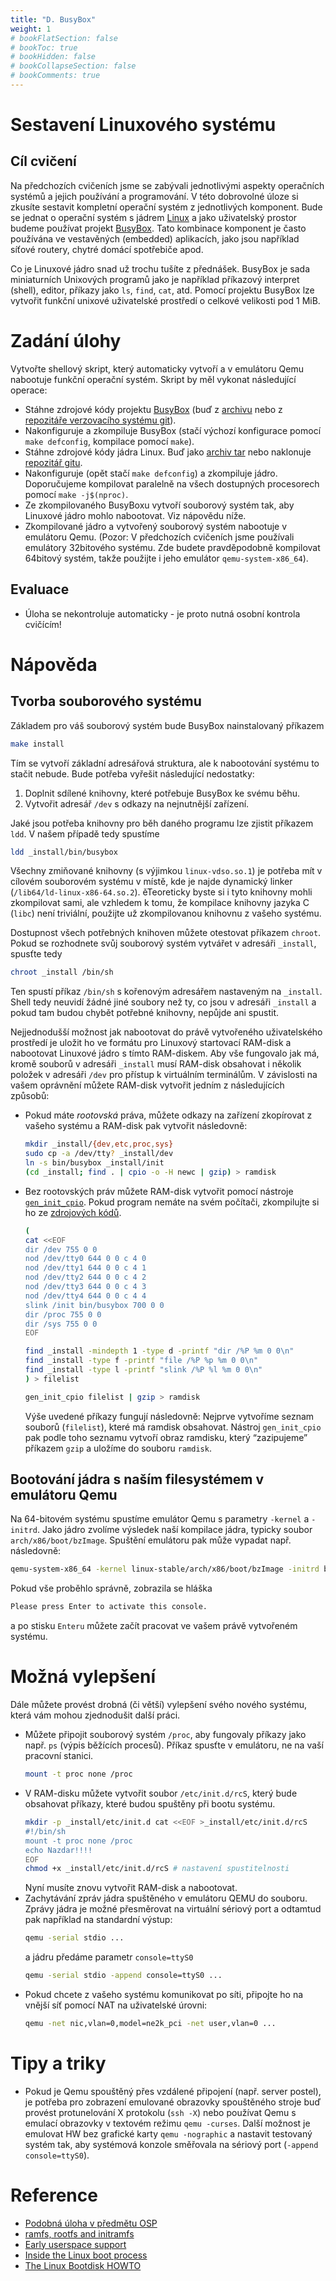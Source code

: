 ```yaml
---
title: "D. BusyBox"
weight: 1
# bookFlatSection: false
# bookToc: true
# bookHidden: false
# bookCollapseSection: false
# bookComments: true
---
```


# Sestavení Linuxového systému
## Cíl cvičení
Na předchozích cvičeních jsme se zabývali jednotlivými aspekty operačních
systémů a jejich používání a programování. V této dobrovolné úloze si zkusíte
sestavit kompletní operační systém z jednotlivých komponent. Bude se jednat o
operační systém s jádrem [Linux][] a jako uživatelský prostor budeme používat
projekt [BusyBox][]. Tato kombinace komponent je často používána ve vestavěných
(embedded) aplikacích, jako jsou například síťové routery, chytré domácí
spotřebiče apod.

Co je Linuxové jádro snad už trochu tušíte z přednášek. BusyBox je sada
miniaturních Unixových programů jako je například příkazový interpret (shell),
editor, příkazy jako `ls`, `find`, `cat`, atd. Pomocí projektu BusyBox lze
vytvořit funkční unixové uživatelské prostředí o celkové velikosti pod 1 MiB.

[Linux]: http://kernel.org/
[BusyBox]: http://busybox.net/

# Zadání úlohy
Vytvořte shellový skript, který automaticky vytvoří a v emulátoru Qemu
nabootuje funkční operační systém. Skript by měl vykonat následující operace:

- Stáhne zdrojové kódy projektu [BusyBox][] (buď z [archivu][1] nebo z
  [repozitáře verzovacího systému git][2]).
- Nakonfiguruje a zkompiluje BusyBox (stačí výchozí konfigurace pomocí `make
  defconfig`, kompilace pomocí `make`).
- Stáhne zdrojové kódy jádra Linux. Buď jako [archiv tar][3] nebo naklonuje
  [repozitář gitu][4].
- Nakonfiguruje (opět stačí `make defconfig`) a zkompiluje jádro. Doporučujeme
  kompilovat paralelně na všech dostupných procesorech pomocí `make
  -j$(nproc)`.
- Ze zkompilovaného BusyBoxu vytvoří souborový systém tak, aby Linuxové jádro
  mohlo nabootovat. Viz nápovědu níže.
- Zkompilované jádro a vytvořený souborový systém nabootuje v emulátoru Qemu.
  (Pozor: V předchozích cvičeních jsme používali emulátory 32bitového systému.
  Zde budete pravděpodobně kompilovat 64bitový systém, takže použijte i jeho
  emulátor `qemu-system-x86_64`).

## Evaluace
- Úloha se nekontroluje automaticky - je proto nutná osobní kontrola cvičícím!

[1]: https://busybox.net/downloads/
[2]: https://git.busybox.net/busybox
[3]: https://cdn.kernel.org/pub/linux/kernel/v4.x/linux-4.14.10.tar.xz
[4]: https://git.kernel.org/pub/scm/linux/kernel/git/stable/linux-stable.git

# Nápověda
## Tvorba souborového systému
Základem pro váš souborový systém bude BusyBox nainstalovaný příkazem
```bash
make install
```

Tím se vytvoří základní adresářová struktura, ale k nabootování systému to
stačit nebude. Bude potřeba vyřešit následující nedostatky:
1. Doplnit sdílené knihovny, které potřebuje BusyBox ke svému běhu.
2. Vytvořit adresář `/dev` s odkazy na nejnutnější zařízení.

Jaké jsou potřeba knihovny pro běh daného programu lze zjistit příkazem `ldd`.
V našem případě tedy spustíme
```bash
ldd _install/bin/busybox
```

Všechny zmiňované knihovny (s výjimkou `linux-vdso.so.1`) je potřeba mít v
cílovém souborovém systému v místě, kde je najde dynamický linker
(`/lib64/ld-linux-x86-64.so.2`). ěTeoreticky byste si i tyto knihovny mohli
zkompilovat sami, ale vzhledem k tomu, že kompilace knihovny jazyka C (`libc`)
není triviální, použijte už zkompilovanou knihovnu z vašeho systému.

Dostupnost všech potřebných knihoven můžete otestovat příkazem `chroot`. Pokud
se rozhodnete svůj souborový systém vytvářet v adresáři `_install`, spusťte
tedy
```bash
chroot _install /bin/sh
```

Ten spustí příkaz `/bin/sh` s kořenovým adresářem nastaveným na `_install`.
Shell tedy neuvidí žádné jiné soubory než ty, co jsou v adresáři `_install` a
pokud tam budou chybět potřebné knihovny, nepůjde ani spustit.

Nejjednodušší možnost jak nabootovat do právě vytvořeného uživatelského
prostředí je uložit ho ve formátu pro Linuxový startovací RAM-disk a nabootovat
Linuxové jádro s tímto RAM-diskem. Aby vše fungovalo jak má, kromě souborů v
adresáři `_install` musí RAM-disk obsahovat i několik položek v adresáři `/dev`
pro přístup k virtuálním terminálům. V závislosti na vašem oprávnění můžete
RAM-disk vytvořit jedním z následujících způsobů:
- Pokud máte *rootovská* práva, můžete odkazy na zařízení zkopírovat z vašeho
  systému a RAM-disk pak vytvořit následovně:
  ```bash
  mkdir _install/{dev,etc,proc,sys}
  sudo cp -a /dev/tty? _install/dev
  ln -s bin/busybox _install/init
  (cd _install; find . | cpio -o -H newc | gzip) > ramdisk
  ```
- Bez rootovských práv můžete RAM-disk vytvořit pomocí nástroje
  [`gen_init_cpio`][5]. Pokud program nemáte na svém počítači, zkompilujte si ho
  ze [zdrojových kódů][6].

  ```bash
  (
  cat <<EOF
  dir /dev 755 0 0
  nod /dev/tty0 644 0 0 c 4 0
  nod /dev/tty1 644 0 0 c 4 1
  nod /dev/tty2 644 0 0 c 4 2
  nod /dev/tty3 644 0 0 c 4 3
  nod /dev/tty4 644 0 0 c 4 4
  slink /init bin/busybox 700 0 0
  dir /proc 755 0 0
  dir /sys 755 0 0
  EOF

  find _install -mindepth 1 -type d -printf "dir /%P %m 0 0\n"
  find _install -type f -printf "file /%P %p %m 0 0\n"
  find _install -type l -printf "slink /%P %l %m 0 0\n"
  ) > filelist

  gen_init_cpio filelist | gzip > ramdisk
  ```

  Výše uvedené příkazy fungují následovně: Nejprve vytvoříme seznam souborů
  (`filelist`), které má ramdisk obsahovat. Nástroj `gen_init_cpio` pak podle
  toho seznamu vytvoří obraz ramdisku, který “zazipujeme” příkazem `gzip` a
  uložíme do souboru `ramdisk`.

[5]: http://git.kernel.org/?p=linux/kernel/git/torvalds/linux-2.6.git;a=blob;f=usr/gen_init_cpio.c;hb=HEAD
[6]: http://git.kernel.org/?p=linux/kernel/git/torvalds/linux-2.6.git;a=blob;f=usr/gen_init_cpio.c;hb=HEAD

## Bootování jádra s naším filesystémem v emulátoru Qemu
Na 64-bitovém systému spustíme emulátor Qemu s parametry `-kernel` a `-initrd`.
Jako jádro zvolíme výsledek naší kompilace jádra, typicky soubor
`arch/x86/boot/bzImage`. Spuštění emulátoru pak může vypadat např. následovně:
```bash
qemu-system-x86_64 -kernel linux-stable/arch/x86/boot/bzImage -initrd busybox/ramdisk
```

Pokud vše proběhlo správně, zobrazila se hláška
```bash
Please press Enter to activate this console.
```

a po stisku `Enteru` můžete začít pracovat ve vašem právě vytvořeném systému.

# Možná vylepšení
Dále můžete provést drobná (či větší) vylepšení svého nového systému, která vám
mohou zjednodušit další práci.
- Můžete připojit souborový systém `/proc`, aby fungovaly příkazy jako např.
  `ps` (výpis běžících procesů). Příkaz spusťte v emulátoru, ne na vaší
  pracovní stanici.
  ```bash
  mount -t proc none /proc
  ```
- V RAM-disku můžete vytvořit soubor `/etc/init.d/rcS`, který bude obsahovat
  příkazy, které budou spuštěny při bootu systému.
  ```bash
  mkdir -p _install/etc/init.d cat <<EOF >_install/etc/init.d/rcS
  #!/bin/sh
  mount -t proc none /proc
  echo Nazdar!!!!
  EOF
  chmod +x _install/etc/init.d/rcS # nastavení spustitelnosti
  ```
  Nyní musíte znovu vytvořit RAM-disk a nabootovat.
- Zachytávání zpráv jádra spuštěného v emulátoru QEMU do souboru. Zprávy jádra
  je možné přesměrovat na virtuální sériový port a odtamtud pak například na
  standardní výstup:
  ```bash
  qemu -serial stdio ...
  ```
  a jádru předáme parametr `console=ttyS0`
  ```bash
  qemu -serial stdio -append console=ttyS0 ...
  ```
- Pokud chcete z vašeho systému komunikovat po síti, připojte ho na vnější síť
  pomocí NAT na uživatelské úrovni:
  ```bash
  qemu -net nic,vlan=0,model=ne2k_pci -net user,vlan=0 ...
  ```

# Tipy a triky
- Pokud je Qemu spouštěný přes vzdálené připojení (např. server postel), je
  potřeba pro zobrazení emulované obrazovky spouštěného stroje buď provést
  protunelování X protokolu (`ssh -X`) nebo používat Qemu s emulací obrazovky v
  textovém režimu `qemu -curses`. Další možnost je emulovat HW bez grafické
  karty `qemu -nographic` a nastavit testovaný systém tak, aby systémová
  konzole směřovala na sériový port (`-append console=ttyS0`).

# Reference
- [Podobná úloha v předmětu OSP][7]
- [ramfs, rootfs and initramfs][8]
- [Early userspace support][9]
- [Inside the Linux boot process][10]
- [The Linux Bootdisk HOWTO][11]

[7]: https://rtime.felk.cvut.cz/osp/cviceni/2/#index2h1
[8]: http://git.kernel.org/?p=linux/kernel/git/torvalds/linux-2.6.git;a=blob;f=Documentation/filesystems/ramfs-rootfs-initramfs.txt;hb=HEAD
[9]: http://git.kernel.org/?p=linux/kernel/git/torvalds/linux-2.6.git;a=blob;f=Documentation/early-userspace/README;hb=HEAD
[10]: http://www.ibm.com/developerworks/linux/library/l-linuxboot/
[11]: http://www.tldp.org/HOWTO/Bootdisk-HOWTO/
